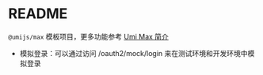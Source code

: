 # README

`@umijs/max` 模板项目，更多功能参考 [Umi Max 简介](https://umijs.org/docs/max/introduce)

- 模拟登录：可以通过访问 /oauth2/mock/login 来在测试环境和开发环境中模拟登录
